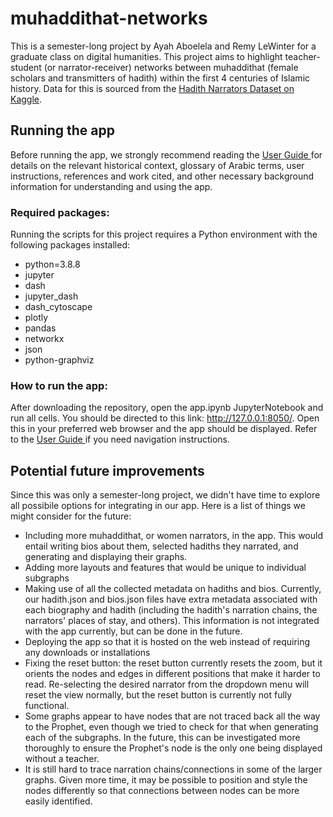 # muhaddithat-networks

This is a semester-long project by Ayah Aboelela and Remy LeWinter for a graduate class on digital humanities. This project aims to highlight teacher-student (or narrator-receiver) networks between muhaddithat (female scholars and transmitters of hadith) within the first 4 centuries of Islamic history. Data for this is sourced from the <a href="https://www.kaggle.com/fahd09/hadith-narrators" title="A2"> Hadith Narrators Dataset on Kaggle</a>.

## Running the app

Before running the app, we strongly recommend reading the <a href="https://github.com/muhaddithat/muhaddithat-networks/blob/main/userguide.pdf" title="A2"> User Guide </a> for details on the relevant historical context, glossary of Arabic terms, user instructions, references and work cited, and other necessary background information for understanding and using the app. 

### Required packages:

Running the scripts for this project requires a Python environment with the following packages installed:

- python=3.8.8
- jupyter
- dash
- jupyter_dash
- dash_cytoscape
- plotly
- pandas
- networkx
- json
- python-graphviz

### How to run the app:

After downloading the repository, open the app.ipynb JupyterNotebook and run all cells. You should be directed to this link: http://127.0.0.1:8050/. Open this in your preferred web browser and the app should be displayed. Refer to the <a href="https://github.com/muhaddithat/muhaddithat-networks/blob/main/userguide.pdf" title="A2"> User Guide </a> if you need navigation instructions. 

## Potential future improvements

Since this was only a semester-long project, we didn't have time to explore all possibile options for integrating in our app. Here is a list of things we might consider for the future:
- Including more muhaddithat, or women narrators, in the app. This would entail writing bios about them, selected hadiths they narrated, and generating and displaying their graphs.
- Adding more layouts and features that would be unique to individual subgraphs
- Making use of all the collected metadata on hadiths and bios. Currently, our hadith.json and bios.json files have extra metadata associated with each biography and hadith (including the hadith's narration chains, the narrators' places of stay, and others). This information is not integrated with the app currently, but can be done in the future.
- Deploying the app so that it is hosted on the web instead of requiring any downloads or installations
- Fixing the reset button: the reset button currently resets the zoom, but it orients the nodes and edges in different positions that make it harder to read. Re-selecting the desired narrator from the dropdown menu will reset the view normally, but the reset button is currently not fully functional.
- Some graphs appear to have nodes that are not traced back all the way to the Prophet, even though we tried to check for that when generating each of the subgraphs. In the future, this can be investigated more thoroughly to ensure the Prophet's node is the only one being displayed without a teacher.
- It is still hard to trace narration chains/connections in some of the larger graphs. Given more time, it may be possible to position and style the nodes differently so that connections between nodes can be more easily identified.
